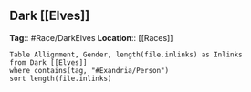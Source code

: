 ## Dark [[Elves]]
**Tag**:: #Race/DarkElves 
**Location**:: [[Races]]
```dataview
Table Allignment, Gender, length(file.inlinks) as Inlinks
from Dark [[Elves]]
where contains(tag, "#Exandria/Person")
sort length(file.inlinks) 
```